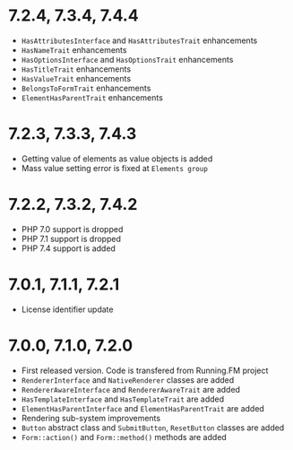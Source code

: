 7.2.4, 7.3.4, 7.4.4
===================
* `HasAttributesInterface` and `HasAttributesTrait` enhancements
* `HasNameTrait` enhancements
* `HasOptionsInterface` and `HasOptionsTrait` enhancements
* `HasTitleTrait` enhancements
* `HasValueTrait` enhancements
* `BelongsToFormTrait` enhancements
* `ElementHasParentTrait` enhancements

7.2.3, 7.3.3, 7.4.3
===================
* Getting value of elements as value objects is added
* Mass value setting error is fixed at `Elements group`

7.2.2, 7.3.2, 7.4.2
===================
* PHP 7.0 support is dropped
* PHP 7.1 support is dropped
* PHP 7.4 support is added

7.0.1, 7.1.1, 7.2.1
===================
* License identifier update

7.0.0, 7.1.0, 7.2.0
===================
* First released version. Code is transfered from Running.FM project
* `RendererInterface` and `NativeRenderer` classes are added
* `RendererAwareInterface` and `RendererAwareTrait` are added
* `HasTemplateInterface` and `HasTemplateTrait` are added
* `ElementHasParentInterface` and `ElementHasParentTrait` are added
* Rendering sub-system improvements
* `Button` abstract class and `SubmitButton`, `ResetButton` classes are added
* `Form::action()` and `Form::method()` methods are added